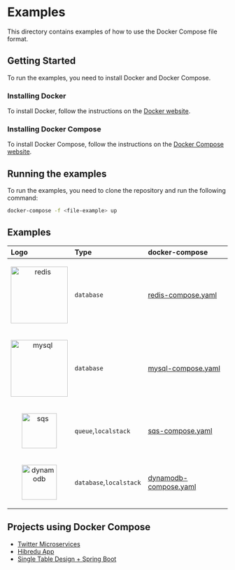 # Examples

This directory contains examples of how to use the Docker Compose file format.

## Getting Started

To run the examples, you need to install Docker and Docker Compose.

### Installing Docker

To install Docker, follow the instructions on the [Docker website](https://docs.docker.com/install/).

### Installing Docker Compose

To install Docker Compose, follow the instructions on the [Docker Compose website](https://docs.docker.com/compose/install/).

## Running the examples

To run the examples, you need to clone the repository and run the following command:

``` bash
docker-compose -f <file-example> up
```

## Examples

| Logo   | Type       | docker-compose                           |
| :---------- | :--------- | :---------------------------------- |
| <p align="center"><img src="https://upload.wikimedia.org/wikipedia/commons/thumb/6/64/Logo-redis.svg/1200px-Logo-redis.svg.png" alt="redis" width="130"/></p> | `database` | [redis-compose.yaml](redis-compose.yaml) |
| <p align="center"><img src="https://devtools.com.br/blog/wp-content/uploads/2013/06/MySQL-Logo.wine_.png" alt="mysql" width="130"/></p> | `database` | [mysql-compose.yaml](mysql-compose.yaml) |
| <p align="center"><img src="https://connectoricons-prod.azureedge.net/releases/v1.0.1597/1.0.1597.3005/amazonsqs/icon.png" alt="sqs" width="80"/></p> | `queue`,`localstack` | [sqs-compose.yaml](sqs-compose.yaml) |
| <p align="center"><img src="https://miro.medium.com/max/300/0*tp2NggIKEiYbXd7o.png" alt="dynamodb" width="80"/></p> | `database`,`localstack` | [dynamodb-compose.yaml](dynamodb-compose.yaml) |

## Projects using Docker Compose

- [Twitter Microservices](https://github.com/jjeanjacques10/twitter-microservices)
- [Hibredu App](https://github.com/hibredu/hibredu-app)
- [Single Table Design + Spring Boot](https://github.com/jjeanjacques10/spring-dynamodb-single-table-design)